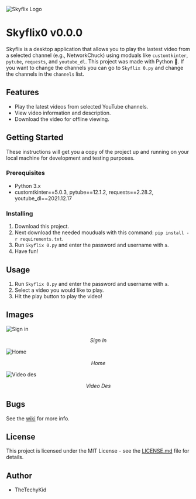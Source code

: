 ![Skyflix Logo](https://user-images.githubusercontent.com/111663675/224825207-0f27619a-f28f-4951-99e7-fba9ffa80c4b.png)

# Skyflix0 v0.0.0

Skyflix is a desktop application that allows you to play the lastest video from a selected channel (e.g., NetworkChuck) using moduals like `customtkinter`, `pytube`, `requests`, and `youtube_dl`. This project was made with Python 🐍. If you want to change the channels you can go to `Skyflix 0.py` and change the channels in the `channels` list.

## Features

* Play the latest videos from selected YouTube channels.
* View video information and description.
* Download the video for offline viewing.

## Getting Started

These instructions will get you a copy of the project up and running on your local machine for development and testing purposes.

### Prerequisites

* Python 3.x
* customtkinter==5.0.3, pytube==12.1.2, requests==2.28.2, youtube_dl==2021.12.17

### Installing

1. Download this project.
2. Next download the needed mouduals with this command: `pip install -r requirements.txt`.
3. Run `Skyflix 0.py` and enter the password and username with `a`.
4. Have fun!

## Usage

1. Run `Skyflix 0.py` and enter the password and username with `a`.
2. Select a video you would like to play.
3. Hit the play button to play the video!

## Images

![Sign in](https://user-images.githubusercontent.com/111663675/222920902-f109a000-749d-404d-b779-c25dac3c472c.jpg)
<p align="center">
 <em> Sign In </em>
</p>


![Home](https://user-images.githubusercontent.com/111663675/222921029-5e98d09d-8afc-443f-9026-dc4ba80565da.jpg)
<p align="center">
 <em> Home </em>
</p>


![Video des](https://user-images.githubusercontent.com/111663675/222921038-f496a673-4576-40d3-b59b-749023da262e.jpg)
<p align="center">
 <em> Video Des </em>
</p>


## Bugs

See the [wiki](https://github.com/TheTechyKid/Skyflix-v4.0.2/wiki/Issues-On-Skyflix) for more info.

## License

This project is licensed under the MIT License - see the [LICENSE.md](https://github.com/TheTechyKid/Skyflix-v4.0.2/blob/main/LICENSE) file for details.

## Author

* TheTechyKid
